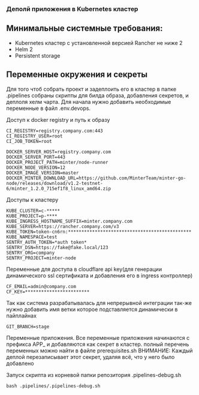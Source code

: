 ### Деполй приложения в Kubernetes кластер

## Минимальные системные требования:
 * Kubernetes кластер с установленной версией Rancher не ниже 2
 * Helm 2
 * Persistent storage

## Переменные окружения и секреты

Для того чтоб собрать проект и задеплоить его в кластер в папке .pipelines собраны скрипты для билда образа, добавления секретов, и деплоля хелм чарта.
Для начала нужно добавить необходимые переменные в файл .env.devops.

Доступ к docker registry и путь к образу
```
CI_REGISTRY=registry.company.com:443
CI_REGISTRY_USER=root
CI_JOB_TOKEN=root

DOCKER_SERVER_HOST=registry.company.com
DOCKER_SERVER_PORT=443
DOCKER_PROJECT_PATH=minter/node-runner
DOCKER_NODE_VERSION=12
DOCKER_IMAGE_VERSION=master
DOCKER_MINTER_DOWNLOAD_URL=https://github.com/MinterTeam/minter-go-node/releases/download/v1.2-testnet-6/minter_1.2.0_715ef1f8_linux_amd64.zip
```

Доступы к кластеру
```
KUBE_CLUSTER=c-*****
KUBE_PROJECT=p-****
KUBE_INGRESS_HOSTNAME_SUFFIX=minter.company.com
KUBE_SERVER=https://rancher.company.com/v3
KUBE_TOKEN=token-cn6rn:**********************************************
KUBE_NAMESPACE=test
SENTRY_AUTH_TOKEN=*auth token*
SENTRY_DSN=https://fake@fake.local/123
SENTRY_ORG=company
SENTRY_PROJECT=minter-node
```

Переменные для доступа в cloudflare api key(для генерации динамического ssl сертификата и добавления его в ingress контроллер)
```
CF_EMAIL=admin@company.com
CF_KEY=************************
```

Так как система разрабатывалась для непрерывной интеграции так-же нужно добавить имя ветки которое подставляется динамически в пайплайнах
```
GIT_BRANCH=stage
```

Переменные приложения.
Все переменные приложения начинаются с префикса APP_ и добавляются как секрет в кластер.
полный перечень переменных можно найти в файле prerequisites.sh
ВНИМАНИЕ: Каждый деплой перезаписывает этот секрет, удаляя всё, что у него было добавлено

Запуск скрипта из корневой папки репозитория .pipelines-debug.sh
```
bash .pipelines/.pipelines-debug.sh
```
